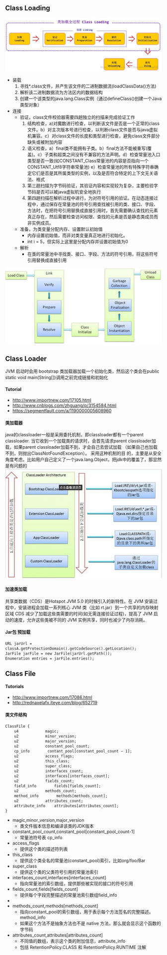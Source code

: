 ##  Class Loading
![loading](https://github.com/powar2sun/Note/blob/master/Language/pictures/loading.png)

*   装载
    1.  寻找*.class文件，并产生该文件的二进制数据流(loadClassData()方法)
    2.  解析该二进制数据流为方法区内的数据结构    
    3.  创建一个该类型的java.lang.Class实例（通过defineClass()创建一个Java类型对象） 
*   连接
    *   验证，class文件校验器需要四趟独立的扫描来完成验证工作
        1.  结构检查，a)对魔数进行检查，以判断该文件是否是一个正常的class文件。b）对主次版本号进行检查，以判断class文件是否与java虚拟机兼容。c）对class文件的长度和类型进行检查，避免class文件部分缺失或被附加内容
        2.  语义检查，a）final类不能拥有子类。b）final方法不能被重写(覆盖)。c）子类和超类之间没有不兼容的方法声明。d）检查常量池入口类型是否一致(如CONSTANT_Class常量池的内容是否指向一个CONSTANT_Utf8字符串常量池) e）检查常量池的所有特殊字符串确定它们是否是其所属类型的实例，以及是否符合特定的上下文无关语法、格式 
        3.  第三趟扫描为字节码验证，其验证内容和实现较为复杂，主要检验字节码是否可以被java虚拟机安全地执行
        4.  第四趟扫描在解析过程中进行，为对符号引用的验证。在动态连接过程中，通过保存在常量池的符号引用查找被引用的类、接口、字段、方法时，在把符号引用替换成直接引用时，首先需要确认查找的元素真正存在，然后需要检查访问权限、查找的元素是否是静态类成员而非实例成员。
    *   准备，为类变量分配内存、设置默认初始值
        *   内存设置初始值，而非对类变量真正地进行初始化。
        *   int i = 5，但实际上这里是分配内存并设置初始值为0
    *   解析
        *   在类的常量池中寻找类、接口、字段、方法的符号引用，将这些符号引用替换成直接引用
        
![classCyc](https://github.com/powar2sun/Note/blob/master/Language/pictures/classLifeCyc.png)        
##  Class Loader
JVM 启动时会用 bootstrap 类加载器加载一个初始化类，然后这个类会在public static void main(String[])调用之前完成链接和初始化
####    Tutorial
*   http://www.importnew.com/17105.html
*   http://www.cnblogs.com/zhguang/p/3154584.html
*   https://segmentfault.com/a/1190000005608960
####    类加载器
java的classloader一般是采用委托机制，即classloader都有一个parent classloader.
当它收到一个加载类的请求时，会首先请求parent classloader加载，如果parent classloader加载不到，才会自己去尝试加载
（如果自己也加载不到，则抛出ClassNotFoundException）。
采用这种机制的目 的，主要是从安全角度考虑。比如用户自己定义了一个java.lang.Object，把jdk中的覆盖了，那显然是有问题的
![classLoader](https://github.com/powar2sun/Note/blob/master/Language/pictures/classLoader.png)
####    加速类加载
共享类数据（CDS）是Hotspot JVM 5.0 的时候引入的新特性。在 JVM 安装过程中，安装进程会加载一系列核心 JVM 类（比如 rt.jar）到一个共享的内存映射区域
CDS 减少了加载这些类需要的时间(如无需连接验证过程)，提高了 JVM 启动的速度，允许这些类被不同的 JVM 实例共享，同时也减少了内存消耗。
####    Jar包 预加载
```
URL jarUrl = classA.getProtectionDomain().getCodeSource().getLocation();
JarFile jarFile = new JarFile(jarUrl.getPath());
Enumeration entries = jarFile.entries();
```
##  Class File
####    Tutorials
*   http://www.importnew.com/17086.html
*   http://rednaxelafx.iteye.com/blog/652719

####    类文件结构
```
ClassFile {
    u4            magic;
    u2            minor_version;
    u2            major_version;
    u2            constant_pool_count;
    cp_info        contant_pool[constant_pool_count – 1];
    u2            access_flags;
    u2            this_class;
    u2            super_class;
    u2            interfaces_count;
    u2            interfaces[interfaces_count];
    u2            fields_count;
    field_info        fields[fields_count];
    u2            methods_count;
    method_info        methods[methods_count];
    u2            attributes_count;
    attribute_info    attributes[attributes_count];
}
```

*   magic,minor_version,major_version
    *   类文件版本信息和编译该类的JDK版本
*   constant_pool_count,constant_pool[constant_pool_count-1]
    *   常量池符号表 cp_info
*   access_flags
    *   提供这个类的描述符列表
*   this_class
    *   提供这个类全名的常量池(constant_pool)索引，比如org/foo/Bar
*   super_class
    *   提供这个类的父类符号引用的常量池索引
*   interfaces_count,interfaces[interfaces_count]
    *   指向常量池的索引数组，提供那些被实现的接口的符号引用
*   fields_count,fields[fields_count]
    *   提供每个字段完整描述的常量池索引数组field_info
*       
*   methods_count,methods[methods_count]
    *   指向constant_pool的索引数组，用于表示每个方法签名的完整描述。method_info
    *   如果这个方法不是抽象方法也不是 native 方法，那么就会显示这个函数的字节码
*   attributes_count,attributes[attributes_count]
    *   不同值的数组，表示这个类的附加信息，attribute_info
    *   包括 RetentionPolicy.CLASS 和 RetentionPolicy.RUNTIME 注解

